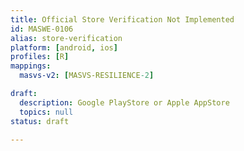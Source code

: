 ```yaml
---
title: Official Store Verification Not Implemented
id: MASWE-0106
alias: store-verification
platform: [android, ios]
profiles: [R]
mappings:
  masvs-v2: [MASVS-RESILIENCE-2]

draft:
  description: Google PlayStore or Apple AppStore
  topics: null
status: draft

---
```


